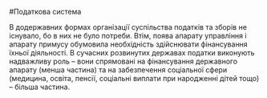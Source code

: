 #Податкова система
<p>В додержавних формах організації суспільства податків та зборів не існувало, бо в них не було потреби. Втім, поява апарату управління і апарату примусу обумовила необхідність здійснювати фінансування їхньої діяльності. В сучасних розвинутих державах податки виконують надважливу роль – вони спрямовані на фінансування державного апарату (менша частина) та на забезпечення соціальної сфери (медицина, освіта, пенсії, соціальні виплати при народженні дітей тощо) – більша частина.</p>

